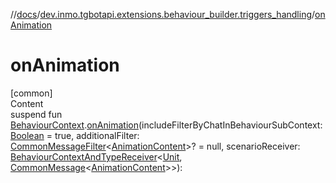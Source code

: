 //[docs](../../index.md)/[dev.inmo.tgbotapi.extensions.behaviour_builder.triggers_handling](index.md)/[onAnimation](on-animation.md)



# onAnimation  
[common]  
Content  
suspend fun [BehaviourContext](../dev.inmo.tgbotapi.extensions.behaviour_builder/-behaviour-context/index.md).[onAnimation](on-animation.md)(includeFilterByChatInBehaviourSubContext: [Boolean](https://kotlinlang.org/api/latest/jvm/stdlib/kotlin/-boolean/index.html) = true, additionalFilter: [CommonMessageFilter](index.md#%5Bdev.inmo.tgbotapi.extensions.behaviour_builder.triggers_handling%2FCommonMessageFilter%2F%2F%2FPointingToDeclaration%2F%5D%2FClasslikes%2F625018081)<[AnimationContent](../dev.inmo.tgbotapi.types.message.content.media/-animation-content/index.md)>? = null, scenarioReceiver: [BehaviourContextAndTypeReceiver](../dev.inmo.tgbotapi.extensions.behaviour_builder/index.md#%5Bdev.inmo.tgbotapi.extensions.behaviour_builder%2FBehaviourContextAndTypeReceiver%2F%2F%2FPointingToDeclaration%2F%5D%2FClasslikes%2F625018081)<[Unit](https://kotlinlang.org/api/latest/jvm/stdlib/kotlin/-unit/index.html), [CommonMessage](../dev.inmo.tgbotapi.types.message.abstracts/-common-message/index.md)<[AnimationContent](../dev.inmo.tgbotapi.types.message.content.media/-animation-content/index.md)>>):   



